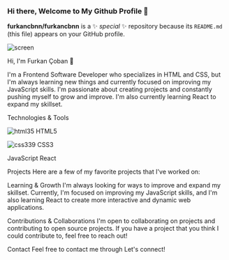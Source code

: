 ### Hi there, Welcome to My Github Profile 👋

**furkancbnn/furkancbnn** is a ✨ _special_ ✨ repository because its `README.md` (this file) appears on your GitHub profile.


![screen](https://user-images.githubusercontent.com/129904143/233820377-58516ff1-f50e-487f-86d9-d57655219747.gif)


Hi, I'm Furkan Çoban 👋

I'm a Frontend Software Developer who specializes in HTML and CSS, but I'm always learning new things and currently focused on improving my JavaScript skills. I'm passionate about creating projects and constantly pushing myself to grow and improve. I'm also currently learning React to expand my skillset.

Technologies & Tools

![html35](https://user-images.githubusercontent.com/129904143/233821023-256050f1-ce69-4a99-9847-33149f0b9bd3.PNG) HTML5

![css339](https://user-images.githubusercontent.com/129904143/233821042-3107ef42-a104-4ab9-ba4c-d5f353bb06d7.PNG) CSS3



JavaScript
React

Projects
Here are a few of my favorite projects that I've worked on:

Learning & Growth
I'm always looking for ways to improve and expand my skillset. Currently, I'm focused on improving my JavaScript skills, and I'm also learning React to create more interactive and dynamic web applications.

Contributions & Collaborations
I'm open to collaborating on projects and contributing to open source projects. If you have a project that you think I could contribute to, feel free to reach out!

Contact
Feel free to contact me through 
Let's connect!

